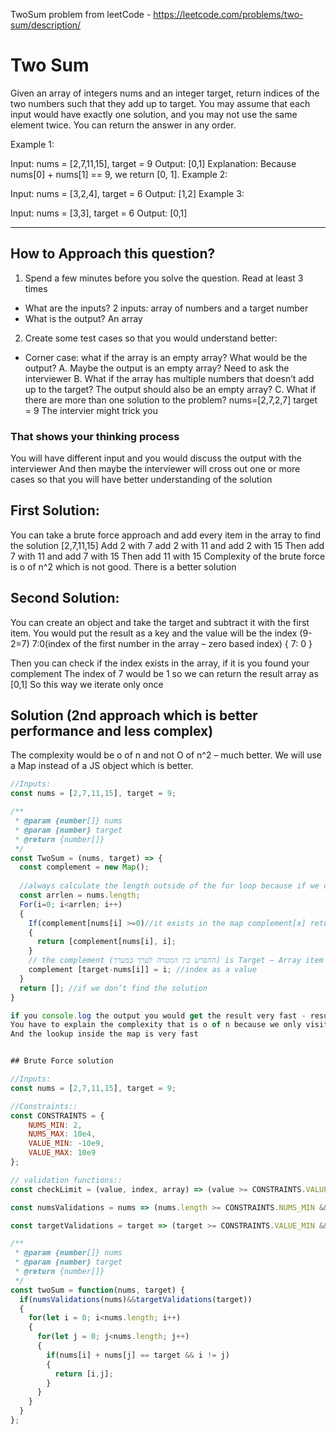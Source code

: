 TwoSum problem from leetCode - https://leetcode.com/problems/two-sum/description/

# Two Sum

Given an array of integers nums and an integer target, return indices of the two numbers such that they add up to target.
You may assume that each input would have exactly one solution, and you may not use the same element twice.
You can return the answer in any order.
 
Example 1:

Input: nums = [2,7,11,15], target = 9
Output: [0,1]
Explanation: Because nums[0] + nums[1] == 9, we return [0, 1].
Example 2:

Input: nums = [3,2,4], target = 6
Output: [1,2]
Example 3:

Input: nums = [3,3], target = 6
Output: [0,1]

--------------------------------------------------------------------------------------------------------------------------

## How to Approach this question?
1. Spend a few minutes before you solve the question. Read at least 3 times
 - What are the inputs? 2 inputs: array of numbers and a target number
 - What is the output? An array

2. Create some test cases so that you would understand better:
- Corner case: what if the array is an empty array? What would be the output?
  A. Maybe the output is an empty array? Need to ask the interviewer
  B. What if the array has multiple numbers that doesn’t add up to the target?
  The output should also be an empty array?
  C. What if there are more than one solution to the problem? nums=[2,7,2,7] target = 9
  The intervier might trick you
### That shows your thinking process
You will have different input and you would discuss the output with the interviewer
And then maybe the interviewer will cross out one or more cases so that you will have better understanding of the solution

## First Solution:
You can take a brute force approach and add every item in the array to find the solution
[2,7,11,15]
Add 2 with 7 add 2 with 11 and add 2 with 15
Then add 7 with 11 and add 7 with 15
Then add 11 with 15
Complexity of the brute force is o of n^2 which is not good. There is a better solution

## Second Solution: 
You can create an object and take the target and subtract it with the first item. 
You would put the result as a key and the value will be the index (9-2=7) 7:0(index of the first number in the array – zero based index)
{
    7: 0
}

Then you can check if the index exists in the array, if it is you found your complement
The index of 7 would be 1 so we can return the result array as [0,1]
So this way we iterate only once

## Solution (2nd approach which is better performance and less complex)
The complexity would be o of n and not O of n^2 – much better.
We will use a Map instead of a JS object which is better.
```javascript
//Inputs:
const nums = [2,7,11,15], target = 9;

/**
 * @param {number[]} nums
 * @param {number} target
 * @return {number[]}
 */
const TwoSum = (nums, target) => {
  const complement = new Map(); 
	
  //always calculate the length outside of the for loop because if we do it in the for loop it will calculate it in every iteration
  const arrlen = nums.length;
  For(i=0; i<arrlen; i++) 
  {
    If(complement[nums[i] >=0)//it exists in the map complement[x] returns the index complement[7] = 0
    {
      return [complement[nums[i], i];
    }
    // the complement (ההפרש בין המטרה לערך במערך) is Target – Array item
    complement [target-nums[i]] = i; //index as a value
  }
  return []; //if we don’t find the solution
}

if you console.log the output you would get the result very fast - result = [0,1]
You have to explain the complexity that is o of n because we only visiting the number once
And the lookup inside the map is very fast


## Brute Force solution

//Inputs:
const nums = [2,7,11,15], target = 9;

//Constraints::
const CONSTRAINTS = {
    NUMS_MIN: 2,
    NUMS_MAX: 10e4,
    VALUE_MIN: -10e9,
    VALUE_MAX: 10e9
};

// validation functions::
const checkLimit = (value, index, array) => (value >= CONSTRAINTS.VALUE_MIN && value <= CONSTRAINTS.VALUE_MAX && typeof value == 'number');

const numsValidations = nums => (nums.length >= CONSTRAINTS.NUMS_MIN && nums.length<= CONSTRAINTS.NUMS_MAX) && nums.every(checkLimit)  && Array.isArray(nums);

const targetValidations = target => (target >= CONSTRAINTS.VALUE_MIN && target <= CONSTRAINTS.VALUE_MAX && typeof target == 'number');

/**
 * @param {number[]} nums
 * @param {number} target
 * @return {number[]}
 */
const twoSum = function(nums, target) {
  if(numsValidations(nums)&&targetValidations(target))
  {
    for(let i = 0; i<nums.length; i++)
    {
      for(let j = 0; j<nums.length; j++)
      {
        if(nums[i] + nums[j] == target && i != j)
        {
          return [i,j];
        } 
      }
    }
  }  
};